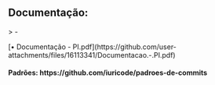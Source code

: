 <h2>Documentação:</h2>
> - <p>
[• Documentação - PI.pdf](https://github.com/user-attachments/files/16113341/Documentacao.-.PI.pdf)
</p>


<h4>Padrões: https://github.com/iuricode/padroes-de-commits</h4>
